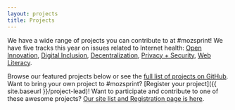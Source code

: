 ```yaml
---
layout: projects
title: Projects
---
```


We have a wide range of projects you can contribute to at #mozsprint! We have five tracks this year on issues related to Internet health:
[Open Innovation](https://github.com/mozilla/global-sprint/labels/%5BTrack%5D%20Open%20Innovation),
[Digital Inclusion](https://github.com/mozilla/global-sprint/labels/%5BTrack%5D%20Digital%20Inclusion),
[Decentralization](https://github.com/mozilla/global-sprint/labels/%5BTrack%5D%20Decentralization),
[Privacy + Security](https://github.com/mozilla/global-sprint/labels/%5BTrack%5D%20Privacy%20%2B%20Security),
[Web Literacy](https://github.com/mozilla/global-sprint/labels/%5BTrack%5D%20Web%20Literacy).


Browse our featured projects below or see the [full list of projects on GitHub](https://github.com/mozilla/global-sprint/issues). Want to bring your own project to #mozsprint? [Register your project]({{ site.baseurl }}/project-lead)! Want to participate and contribute to one of these awesome projects? [Our site list and Registration page is here](https://mozilla.github.io/global-sprint/register/).

